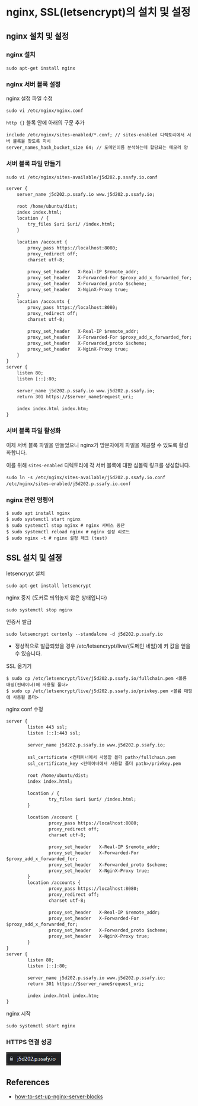 # nginx, SSL(letsencrypt)의 설치 및 설정

## nginx 설치 및 설정

### nginx 설치

`sudo apt-get install nginx`

### nginx 서버 블록 설정

nginx 설정 파일 수정

`sudo vi /etc/nginx/nginx.conf`

`http {}` 블록 안에 아래의 구문 추가

```nginx
include /etc/nginx/sites-enabled/*.conf; // sites-enabled 디렉토리에서 서버 블록을 찾도록 지시
server_names_hash_bucket_size 64; // 도메인이름 분석하는데 할당되는 메모리 양
```

### 서버 블록 파일 만들기

`sudo vi /etc/nginx/sites-available/j5d202.p.ssafy.io.conf`

```nginx
server {
    server_name j5d202.p.ssafy.io www.j5d202.p.ssafy.io;

    root /home/ubuntu/dist;
    index index.html;
    location / {
        try_files $uri $uri/ /index.html;
    }

    location /account {
        proxy_pass https://localhost:8080;
        proxy_redirect off;
        charset utf-8;

        proxy_set_header   X-Real-IP $remote_addr;
        proxy_set_header   X-Forwarded-For $proxy_add_x_forwarded_for;
        proxy_set_header   X-Forwarded_proto $scheme;
        proxy_set_header   X-NginX-Proxy true;
    }
    location /accounts {
        proxy_pass https://localhost:8080;
        proxy_redirect off;
        charset utf-8;

        proxy_set_header   X-Real-IP $remote_addr;
        proxy_set_header   X-Forwarded-For $proxy_add_x_forwarded_for;
        proxy_set_header   X-Forwarded_proto $scheme;
        proxy_set_header   X-NginX-Proxy true;
    }
}
server {
    listen 80;
    listen [::]:80;

    server_name j5d202.p.ssafy.io www.j5d202.p.ssafy.io;
    return 301 https://$server_name$request_uri;

    index index.html index.htm;
}

```

### 서버 블록 파일 활성화

이제 서버 블록 파일을 만들었으니 nginx가 방문자에게 파일을 제공할 수 있도록 활성화합니다.

이를 위해 `sites-enabled` 디렉토리에 각 서버 블록에 대한 심볼릭 링크를 생성합니다.

`sudo ln -s /etc/nginx/sites-available/j5d202.p.ssafy.io.conf /etc/nginx/sites-enabled/j5d202.p.ssafy.io.conf `

### nginx 관련 명령어

```shell
$ sudo apt install nginx
$ sudo systemctl start nginx
$ sudo systemctl stop nginx # nginx 서비스 중단
$ sudo systemctl reload nginx # nginx 설정 리로드
$ sudo nginx -t # nginx 설정 체크 (test)
```

## SSL 설치 및 설정

letsencrypt 설치

`sudo apt-get install letsencrypt`

nginx 중지 (도커로 띄워놓지 않은 상태입니다)

`sudo systemctl stop nginx`

인증서 발급

`sudo letsencrypt certonly --standalone -d j5d202.p.ssafy.io`

- 정상적으로 발급되었을 경우 /etc/letsencrypt/live/{도메인 네임}에 키 값을 얻을 수 있습니다.

SSL 옮기기

```shell
$ sudo cp /etc/letsencrypt/live/j5d202.p.ssafy.io/fullchain.pem <볼륨 매핑(컨테이너)에 사용될 폴더>
$ sudo cp /etc/letsencrypt/live/j5d202.p.ssafy.io/privkey.pem <볼륨 매핑에 사용될 폴더>
```

nginx conf 수정

```nginx
server {
        listen 443 ssl;
        listen [::]:443 ssl;

        server_name j5d202.p.ssafy.io www.j5d202.p.ssafy.io;

        ssl_certificate <컨테이너에서 사용할 폴더 path>/fullchain.pem
        ssl_certificate_key <컨테이너에서 사용할 폴더 path>/privkey.pem

        root /home/ubuntu/dist;
        index index.html;

        location / {
                try_files $uri $uri/ /index.html;
        }

        location /account {
                proxy_pass https://localhost:8080;
                proxy_redirect off;
                charset utf-8;

                proxy_set_header   X-Real-IP $remote_addr;
                proxy_set_header   X-Forwarded-For $proxy_add_x_forwarded_for;
                proxy_set_header   X-Forwarded_proto $scheme;
                proxy_set_header   X-NginX-Proxy true;
        }
        location /accounts {
                proxy_pass https://localhost:8080;
                proxy_redirect off;
                charset utf-8;

                proxy_set_header   X-Real-IP $remote_addr;
                proxy_set_header   X-Forwarded-For $proxy_add_x_forwarded_for;
                proxy_set_header   X-Forwarded_proto $scheme;
                proxy_set_header   X-NginX-Proxy true;
        }
}
server {
        listen 80;
        listen [::]:80;

        server_name j5d202.p.ssafy.io www.j5d202.p.ssafy.io;
        return 301 https://$server_name$request_uri;

        index index.html index.htm;
}
```

nginx 시작

`sudo systemctl start nginx`

### HTTPS 연결 성공

![image-20211005130052820](nginx_letsencrypt_install_set.assets/image-20211005130052820.png)

## References

- [how-to-set-up-nginx-server-blocks](https://www.digitalocean.com/community/tutorials/how-to-set-up-nginx-server-blocks-on-centos-7#step-three-%E2%80%94-create-new-server-block-files)
